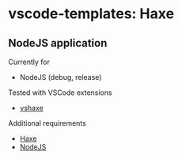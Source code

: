 # vscode-templates: Haxe

## NodeJS application

Currently for
* NodeJS (debug, release)

Tested with VSCode extensions
* [vshaxe](https://marketplace.visualstudio.com/items?itemName=nadako.vshaxe)

Additional requirements
* [Haxe](https://haxe.org/)
* [NodeJS](https://nodejs.org/)

